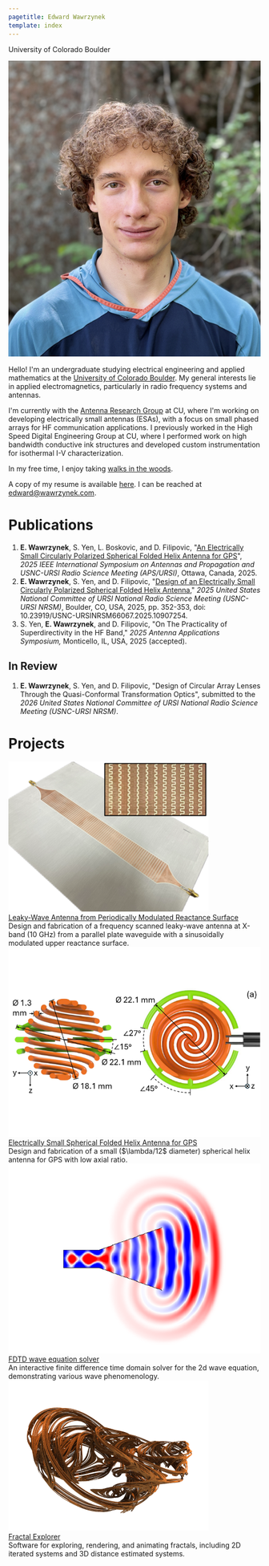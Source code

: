 ```yaml
---
pagetitle: Edward Wawrzynek
template: index
---
```


<p class="subtitle">University of Colorado Boulder</p>

<img src="images/edward.jpg" class="headshot" alt="Edward R. Wawrzynek"/>

Hello! I'm an undergraduate studying electrical engineering and applied mathematics at the [University of Colorado Boulder](https://www.colorado.edu). My general interests lie in applied electromagnetics, particularly in radio frequency systems and antennas.

I'm currently with the [Antenna Research Group](https://www.colorado.edu/lab/antenna/) at CU, where I'm working on developing electrically small antennas (ESAs), with a focus on small phased arrays for HF communication applications. I previously worked in the High Speed Digital Engineering Group at CU, where I performed work on high bandwidth conductive ink structures and developed custom instrumentation for isothermal I-V characterization.

In my free time, I enjoy taking [walks in the woods](/hiking.html). 

A copy of my resume is available [here](/resume.html). I can be reached at <a href="mailto: edward@wawrzynek.com">edward@wawrzynek.com</a>.

# Publications
1. <b>E. Wawrzynek</b>, S. Yen, L. Boskovic, and D. Filipovic, "<a href="/papers/esa_helix_aps25.pdf">An Electrically Small Circularly Polarized Spherical Folded Helix Antenna for GPS</a>", <i>2025 IEEE International Symposium on Antennas and Propagation and USNC-URSI Radio Science Meeting (APS/URSI)</i>, Ottawa, Canada, 2025.
2. <b>E. Wawrzynek</b>, S. Yen, and D. Filipovic, "<a href="https://ieeexplore.ieee.org/abstract/document/10907254">Design of an Electrically Small Circularly Polarized Spherical Folded Helix Antenna</a>," <i>2025 United States National Committee of URSI National Radio Science Meeting (USNC-URSI NRSM)</i>, Boulder, CO, USA, 2025, pp. 352-353, doi: 10.23919/USNC-URSINRSM66067.2025.10907254.
3. S. Yen, <b>E. Wawrzynek</b>, and D. Filipovic, "On The Practicality of Superdirectivity in the HF Band," <i>2025 Antenna Applications Symposium,</i> Monticello, IL, USA, 2025 (accepted).

## In Review
1. <b>E. Wawrzynek</b>, S. Yen, and D. Filipovic, "Design of Circular Array Lenses Through the Quasi-Conformal Transformation Optics", submitted to the <i>2026 United States National Committee of URSI National Radio Science Meeting (USNC-URSI NRSM)</i>.

# Projects

<!-- header images should be 6 x 4.5 aspect ratio -->

<div class="project_cont">
<div class="project">
<div><img src="images/leaky_wave_surface/icon.png"/></div>
<div class="project_title"><a href="leaky_wave.html">Leaky-Wave Antenna from Periodically Modulated Reactance Surface</a></div>
<div class="project_summary">
Design and fabrication of a frequency scanned leaky-wave antenna at X-band (10 GHz) from a parallel plate waveguide with a sinusoidally modulated upper reactance surface.
</div>
<a class="project_link" href="leaky_wave.html"></a>
</div>
<div class="project">
<div><img src="images/esa_helix/header2.png"/></div>
<div class="project_title"><a href="/papers/esa_helix_aps25.pdf">Electrically Small Spherical Folded Helix Antenna for GPS</a></div>
<div class="project_summary">
Design and fabrication of a small ($\lambda/12$ diameter) spherical helix antenna for GPS with low axial ratio.
</div>
<a class="project_link" href="/papers/esa_helix_aps25.pdf"></a>
</div>
<div class="project">
<div><img src="images/2024-05-28-fdtd-wave-equation/header.png"/></div>
<div class="project_title"><a href="fdtd_wave.html">FDTD wave equation solver</a></div>
<div class="project_summary">
An interactive finite difference time domain solver for the 2d wave equation, demonstrating various wave phenomenology.
</div>
<a class="project_link" href="fdtd_wave_eq.html"></a>
</div>
<div class="project">
<div><img src="images/2024-05-27-fractal-explorer/header3.png"/></div>
<div class="project_title"><a href="http://fractal.wawrzynek.com">Fractal Explorer</a></div>
<div class="project_summary">
Software for exploring, rendering, and animating fractals, including 2D iterated systems and 3D distance estimated systems.
</div>
<a class="project_link" href="http://fractal.wawrzynek.com"></a>
</div>
</div>


